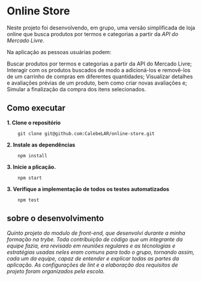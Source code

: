 # Online Store 
Neste projeto foi desenvolvendo, em grupo, uma versão simplificada de loja online que busca produtos por termos e categorias a partir da _API do Mercado Livre_.  

Na aplicação as pessoas usuárias podem:  

Buscar produtos por termos e categorias a partir da API do Mercado Livre;  
Interagir com os produtos buscados de modo a adicioná-los e removê-los de um carrinho de compras em   diferentes quantidades;
Visualizar detalhes e avaliações prévias de um produto, bem como criar novas avaliações e;  
Simular a finalização da compra dos itens selecionados.  

## Como executar  
**1. Clone o repositório**  
```shell
    git clone git@github.com:CalebeLAR/online-store.git  
```

**2. Instale as dependências**  
```shell
    npm install  
```

**3. Inicie a plicação.**  
```shell
    npm start 
```

**3. Verifique a implementação de todos os testes automatizados**  
```shell
    npm test  
```

## sobre o desenvolvimento
_Quinto projeto do modulo de front-end, que desenvolvi durante a minha formação na trybe. Toda contribuição de código que um integrante da equipe fazia, era revisado em reuniões regulares e as técnologias e estratégias usadas neles eram comuns para todo o grupo, tornando assim, cada um da equipe, capaz de entender e explicar todas as partes da aplicação. As configurações de lint e a elaboração dos requisitos de projeto foram organizados pela escola._
